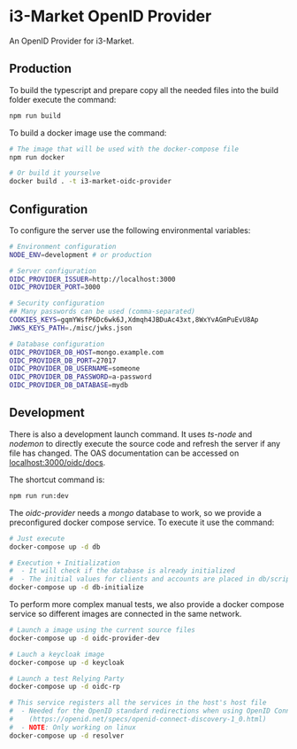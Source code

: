 # i3-Market OpenID Provider

An OpenID Provider for i3-Market.

## Production

To build the typescript and prepare copy all the needed files into the build folder execute the command:

```bash
npm run build
```

To build a docker image use the command:

```bash
# The image that will be used with the docker-compose file
npm run docker

# Or build it yourselve
docker build . -t i3-market-oidc-provider
```

## Configuration

To configure the server use the following environmental variables:

```bash
# Environment configuration
NODE_ENV=development # or production

# Server configuration
OIDC_PROVIDER_ISSUER=http://localhost:3000
OIDC_PROVIDER_PORT=3000

# Security configuration
## Many passwords can be used (comma-separated)
COOKIES_KEYS=gqmYWsfP6Dc6wk6J,Xdmqh4JBDuAc43xt,8WxYvAGmPuEvU8Ap
JWKS_KEYS_PATH=./misc/jwks.json

# Database configuration
OIDC_PROVIDER_DB_HOST=mongo.example.com
OIDC_PROVIDER_DB_PORT=27017
OIDC_PROVIDER_DB_USERNAME=someone
OIDC_PROVIDER_DB_PASSWORD=a-password
OIDC_PROVIDER_DB_DATABASE=mydb
```

## Development

There is also a development launch command. It uses *ts-node* and *nodemon* to directly execute the source code and refresh the server if any file has changed. The OAS documentation can be accessed on [localhost:3000/oidc/docs](http://localhost:3000/oidc/docs).

The shortcut command is:

```bash
npm run run:dev
```

The *oidc-provider* needs a *mongo* database to work, so we provide a preconfigured docker compose service. To execute it use the command:

```bash
# Just execute
docker-compose up -d db

# Execution + Initialization
#  - It will check if the database is already initialized
#  - The initial values for clients and accounts are placed in db/scripts/initial-state.js
docker-compose up -d db-initialize
```

To perform more complex manual tests, we also provide a docker compose service so different images are connected in the same network.

```bash
# Launch a image using the current source files
docker-compose up -d oidc-provider-dev

# Lauch a keycloak image
docker-compose up -d keycloak

# Launch a test Relying Party
docker-compose up -d oidc-rp

# This service registers all the services in the host's host file
#  - Needed for the OpenID standard redirections when using OpenID Connect Discovery
#    (https://openid.net/specs/openid-connect-discovery-1_0.html)
#  - NOTE: Only working on linux
docker-compose up -d resolver
```
